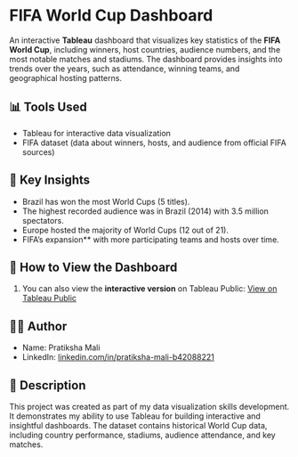 # FIFA World Cup Dashboard

An interactive **Tableau** dashboard that visualizes key statistics of the **FIFA World Cup**, including winners, host countries, audience numbers, and the most notable matches and stadiums. The dashboard provides insights into trends over the years, such as attendance, winning teams, and geographical hosting patterns.

## 📊 Tools Used
- Tableau for interactive data visualization
- FIFA dataset (data about winners, hosts, and audience from official FIFA sources)

## 🔑 Key Insights
- Brazil has won the most World Cups (5 titles).
- The highest recorded audience was in Brazil (2014) with 3.5 million spectators.
- Europe hosted the majority of World Cups (12 out of 21).
- FIFA’s expansion** with more participating teams and hosts over time.

## 🚀 How to View the Dashboard
1. You can also view the **interactive version** on Tableau Public: [View on Tableau Public](https://public.tableau.com/app/profile/World_Cup_Result_Dataset/Dashboard1?publish=yes)


## 👩‍💻 Author
- Name: Pratiksha Mali
- LinkedIn: [linkedin.com/in/pratiksha-mali-b42088221](https://www.linkedin.com/in/pratiksha-mali-b42088221/)

## 📝 Description
This project was created as part of my data visualization skills development. It demonstrates my ability to use Tableau for building interactive and insightful dashboards. The dataset contains historical World Cup data, including country performance, stadiums, audience attendance, and key matches.

